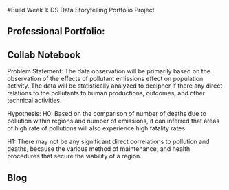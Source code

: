 #Build Week 1: DS Data Storytelling Portfolio Project
<!DOCTYPE HTML>
<html>
<head>
  
</head>

<body>


<p><h2>Professional Portfolio:</h3> </p>
<p><h2>Collab Notebook</h2></p>
<p>Problem Statement:
The data observation will be primarily based on the observation of the effects of pollutant emissions effect on population activity. The data will be statistically analyzed to decipher if there any direct relations to the pollutants to human productions, outcomes, and other technical activities. 

Hypothesis:
H0: Based on the comparison of number of deaths due to pollution within regions and number of emissions, it can inferred that areas of high rate of pollutions will also experience high fatality rates.

H1: There may not be any significant direct correlations to pollution and deaths, because the various method of maintenance, and health procedures that secure the viability of a region.

</p>

<p><h2> Blog </h2></p>
  
  
  
  
</body>
  
</html>
